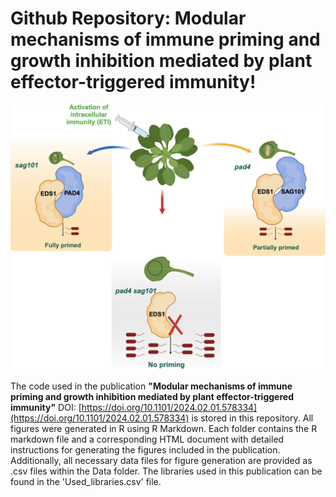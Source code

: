# Github Repository: Modular mechanisms of immune priming and growth inhibition mediated by plant effector-triggered immunity!
<p align="center">
    <img src="Images/GA_final.png" alt="Graphical abstract for the 'Modular mechanisms of immune priming and growth inhibition mediated by plant effector-triggered immunity!' publication, showing unequal redundancy of PAD4 and SAG101." width="550" style="display: inline-block;">
</p>
</div>

The code used in the publication **"Modular mechanisms of immune priming and growth inhibition mediated by plant effector-triggered immunity"** DOI: [https://doi.org/10.1101/2024.02.01.578334](https://doi.org/10.1101/2024.02.01.578334) is stored in this repository. All figures were generated in R using R Markdown.
Each folder contains the R markdown file and a corresponding HTML document with detailed instructions for generating the figures included in the publication. Additionally, all necessary data files for figure generation are provided as .csv files within the Data folder.
The libraries used in this publication can be found in the 'Used_libraries.csv' file.



